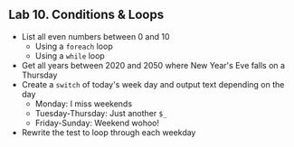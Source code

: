 ## Lab 10. Conditions & Loops

- List all even numbers between 0 and 10
    - Using a `foreach` loop
    - Using a `while` loop
- Get all years between 2020 and 2050 where New Year's Eve falls on a Thursday
- Create a `switch` of today's week day and output text depending on the day
  - Monday: I miss weekends
  - Tuesday-Thursday: Just another `$_`
  - Friday-Sunday: Weekend wohoo!
- Rewrite the test to loop through each weekday